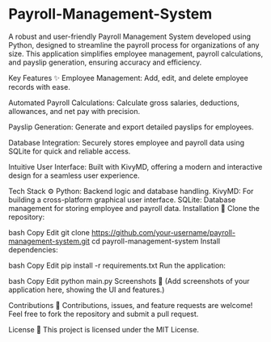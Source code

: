 # Payroll-Management-System
A robust and user-friendly Payroll Management System developed using Python, designed to streamline the payroll process for organizations of any size. This application simplifies employee management, payroll calculations, and payslip generation, ensuring accuracy and efficiency.

Key Features ✨
Employee Management:
Add, edit, and delete employee records with ease.

Automated Payroll Calculations:
Calculate gross salaries, deductions, allowances, and net pay with precision.

Payslip Generation:
Generate and export detailed payslips for employees.

Database Integration:
Securely stores employee and payroll data using SQLite for quick and reliable access.

Intuitive User Interface:
Built with KivyMD, offering a modern and interactive design for a seamless user experience.

Tech Stack ⚙️
Python: Backend logic and database handling.
KivyMD: For building a cross-platform graphical user interface.
SQLite: Database management for storing employee and payroll data.
Installation 🚀
Clone the repository:

bash
Copy
Edit
git clone https://github.com/your-username/payroll-management-system.git
cd payroll-management-system
Install dependencies:

bash
Copy
Edit
pip install -r requirements.txt
Run the application:

bash
Copy
Edit
python main.py
Screenshots 📸
(Add screenshots of your application here, showing the UI and features.)

Contributions 🤝
Contributions, issues, and feature requests are welcome! Feel free to fork the repository and submit a pull request.

License 📜
This project is licensed under the MIT License.
